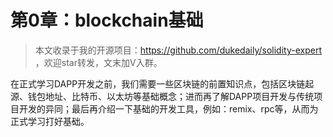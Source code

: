 # 第0章：blockchain基础

> 本文收录于我的开源项目：https://github.com/dukedaily/solidity-expert ，欢迎star转发，文末加V入群。

在正式学习DAPP开发之前，我们需要一些区块链的前置知识点，包括区块链起源、钱包地址、比特币、以太坊等基础概念；进而再了解DAPP项目开发与传统项目开发的异同；最后再介绍一下基础的开发工具，例如：remix、rpc等，从而为正式学习打好基础。


